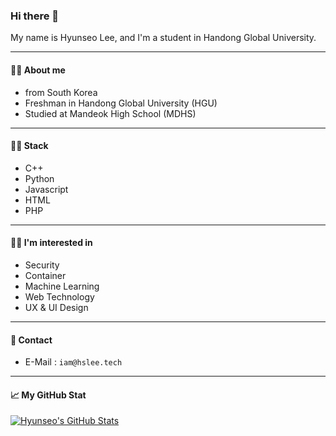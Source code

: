 ### Hi there 👋
My name is Hyunseo Lee, and I'm a student in Handong Global University.

---

#### 🙋‍♂️ About me
* from South Korea
* Freshman in Handong Global University (HGU)
* Studied at Mandeok High School (MDHS)

---

#### 👨‍💻 Stack
* C++
* Python
* Javascript
* HTML
* PHP

---

#### 👨‍🏫 I'm interested in
* Security
* Container
* Machine Learning
* Web Technology
* UX & UI Design

---

#### 💬 Contact
* E-Mail : ```iam@hslee.tech```

---

#### 📈 My GitHub Stat
[![Hyunseo's GitHub Stats](https://github-readme-stats.vercel.app/api?username=hslee1024&count_private=true&show_icons=true&theme=solarized-dark)](https://github.com/anuraghazra/github-readme-stats)
